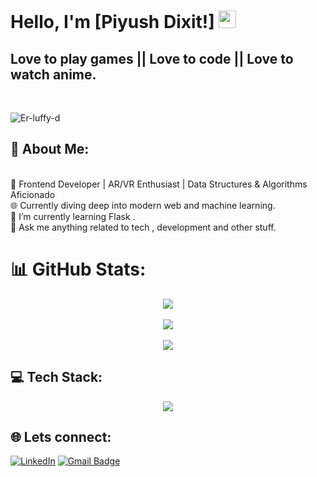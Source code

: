 # Hello, I'm [Piyush Dixit!] <img src="https://media.giphy.com/media/hvRJCLFzcasrR4ia7z/giphy.gif" width="28px" height="28px">

<h2>Love to play games || Love to code || Love to watch anime.</h2> <br>
<p align="left"> <img src="https://komarev.com/ghpvc/?username=Er-luffy-d" alt="Er-luffy-d" /> </p>

## 💫 About Me:
<br>🌟 Frontend Developer | AR/VR Enthusiast | Data Structures & Algorithms Aficionado<br>🌐 Currently diving deep into modern web and machine learning.<br>🌱 I’m currently learning Flask .<br>💬 Ask me anything related to tech , development and other stuff.<br>


# 📊 GitHub Stats:
<p align="center">
<img src = "https://github-readme-stats.vercel.app/api?username=Er-luffy-d&theme=dark&hide_border=false&include_all_commits=true&count_private=true">
<br><br>
<img src = "https://github-readme-streak-stats.herokuapp.com/?user=Er-luffy-d&theme=dark&hide_border=false">
<br><br>
<img src = "https://github-readme-stats.vercel.app/api/top-langs/?username=Er-luffy-d&theme=dark&hide_border=false&include_all_commits=true&count_private=true&layout=compact">
</p>


## 💻 Tech Stack:
<p align="center">
  <a href="https://skillicons.dev">
    <img src="https://skillicons.dev/icons?i=js,html,css,c,cpp,cs,firebase,flask,git,github,mysql,netlify,opencv,py,qt,tailwind,threejs,unity,blender,ae"/>
  </a>
</p>

## 🌐 Lets connect:

[![LinkedIn](https://img.shields.io/badge/LinkedIn-%230077B5.svg?logo=linkedin&logoColor=white)](https://linkedin.com/in/piyush-dixit-062080293)
[![Gmail Badge](https://img.shields.io/badge/-02jan06@gmail.com-c14438?style=flat-square&logo=Gmail&logoColor=white&link=mailto:02jan06@gmail.com)](mailto:02jan06@gmail.com)


